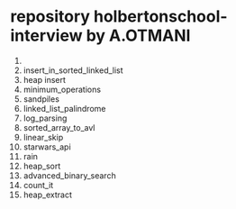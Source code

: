 # repository holbertonschool-interview by A.OTMANI
1)
2) insert_in_sorted_linked_list
3) heap insert
4) minimum_operations
5) sandpiles
6) linked_list_palindrome
7) log_parsing
8) sorted_array_to_avl
9) linear_skip
10) starwars_api
11) rain
12) heap_sort
13) advanced_binary_search
14) count_it
15) heap_extract
